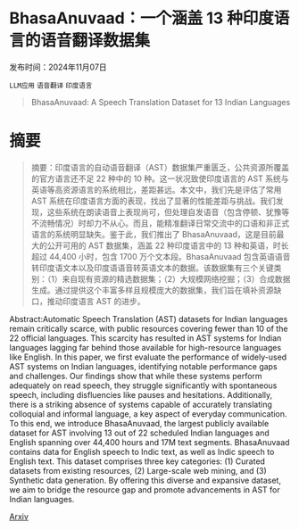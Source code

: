 # BhasaAnuvaad：一个涵盖 13 种印度语言的语音翻译数据集

发布时间：2024年11月07日

`LLM应用` `语音翻译` `印度语言`

> BhasaAnuvaad: A Speech Translation Dataset for 13 Indian Languages

# 摘要

> 摘要：印度语言的自动语音翻译（AST）数据集严重匮乏，公共资源所覆盖的官方语言还不足 22 种中的 10 种。这一状况致使印度语言的 AST 系统与英语等高资源语言的系统相比，差距甚远。本文中，我们先是评估了常用 AST 系统在印度语言方面的表现，找出了显著的性能差距与挑战。我们发现，这些系统在朗读语音上表现尚可，但处理自发语音（包含停顿、犹豫等不流畅情况）时却力不从心。而且，能精准翻译日常交流中的口语和非正式语言的系统明显缺失。鉴于此，我们推出了 BhasaAnuvaad，这是目前最大的公开可用的 AST 数据集，涵盖 22 种印度语言中的 13 种和英语，时长超过 44,400 小时，包含 1700 万个文本段。BhasaAnuvaad 包含英语语音转印度语文本以及印度语语音转英语文本的数据。该数据集有三个关键类别：（1）来自现有资源的精选数据集；（2）大规模网络挖掘；（3）合成数据生成。通过提供这个丰富多样且规模庞大的数据集，我们旨在填补资源缺口，推动印度语言 AST 的进步。

> 
Abstract:Automatic Speech Translation (AST) datasets for Indian languages remain critically scarce, with public resources covering fewer than 10 of the 22 official languages. This scarcity has resulted in AST systems for Indian languages lagging far behind those available for high-resource languages like English. In this paper, we first evaluate the performance of widely-used AST systems on Indian languages, identifying notable performance gaps and challenges. Our findings show that while these systems perform adequately on read speech, they struggle significantly with spontaneous speech, including disfluencies like pauses and hesitations. Additionally, there is a striking absence of systems capable of accurately translating colloquial and informal language, a key aspect of everyday communication. To this end, we introduce BhasaAnuvaad, the largest publicly available dataset for AST involving 13 out of 22 scheduled Indian languages and English spanning over 44,400 hours and 17M text segments. BhasaAnuvaad contains data for English speech to Indic text, as well as Indic speech to English text. This dataset comprises three key categories: (1) Curated datasets from existing resources, (2) Large-scale web mining, and (3) Synthetic data generation. By offering this diverse and expansive dataset, we aim to bridge the resource gap and promote advancements in AST for Indian languages.
    

[Arxiv](https://arxiv.org/pdf/2411.04699)